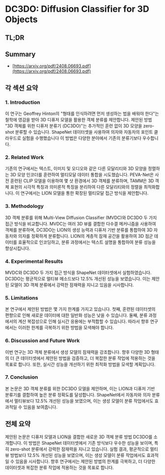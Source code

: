 # DC3DO: Diffusion Classifier for 3D Objects
## TL;DR
## Summary
- [https://arxiv.org/pdf/2408.06693.pdf](https://arxiv.org/pdf/2408.06693.pdf)

## 각 섹션 요약

### 1. Introduction
이 연구는 Geoffrey Hinton의 "형태를 인식하려면 먼저 생성하는 법을 배워야 한다"는 철학에 영감을 받아 3D 디퓨저 모델을 활용한 객체 분류를 제안합니다. 제안된 방법 "3D 객체를 위한 디퓨저 분류기 (DC3DO)"는 추가적인 훈련 없이 3D 모양을 zero-shot 분류할 수 있습니다. ShapeNet 데이터셋을 사용하여 의자와 자동차의 포인트 클라우드로 실험을 수행했습니다 이 방법은 다양한 분야에서 기존의 분류기보다 우수합니다.

### 2. Related Work
기존의 연구에서는 텍스트, 이미지 및 오디오와 같은 다른 모달리티와 3D 모양을 정렬하는 3D 모양 인코더를 훈련하여 멀티모달 데이터 통합을 시도했습니다. PEVA-Net은 사전 훈련된 CLIP 모델을 이용하여 몇 샷 환경에서 3D 객체를 분류하며, TAMM은 3D 객체 표현의 시각적 특징과 의미론적 특징을 분리하여 다른 모달리티와의 정렬을 최적화합니다. 이 연구에서는 LION 모델을 통한 확장된 멀티모달 접근 방식을 제안합니다.

### 3. Methodology
3D 객체 분류를 위해 Multi-View Diffusion Classifier (MVDC)와 DC3DO 두 가지 접근 방식을 비교합니다. MVDC는 여러 3D 뷰를 결합한 다수결 메커니즘을 사용하여 객체를 분류하며, DC3DO는 LION의 생성 능력과 디퓨저 기반 분류를 통합하여 3D 자동차와 의자를 정확하게 분류합니다. LION의 계층적 잠재 공간을 활용하여 3D 점군 데이터를 효율적으로 인코딩하고, 분류 과정에서는 텍스트 설명을 통합하여 분류 성능을 향상시킵니다.

### 4. Experimental Results
MVDC와 DC3DO 두 가지 접근 방식을 ShapeNet 데이터셋에서 실험하였습니다. DC3DO는 평균적으로 멀티뷰 메소드보다 12.5% 개선된 성능을 보였습니다. 이는 제안된 모델이 3D 객체 분류에서 강력한 잠재력을 지니고 있음을 시사합니다.

### 5. Limitations
본 연구에서 제안된 방법은 몇 가지 한계를 가지고 있습니다. 첫째, 훈련된 데이터셋의 편향으로 인해 새로운 데이터에 대한 일반화 성능은 낮을 수 있습니다. 둘째, 분류 과정에서의 계산 복잡성으로 인해 실시간 응용에는 부적합할 수 있습니다. 따라서 향후 연구에서는 이러한 한계를 극복하기 위한 방법을 모색해야 합니다.

### 6. Discussion and Future Work
이번 연구는 3D 객체 분류에서 생성 모델의 잠재력을 강조합니다. 향후 다양한 3D 형태의 더 큰 데이터셋에서 제안된 방법을 검증하고, 더 복잡한 분류 작업에 적용하는 것을 목표로 합니다. 또한, 실시간 성능을 개선하기 위한 최적화 방법을 모색할 계획입니다.

### 7. Conclusion
본 논문은 3D 객체 분류를 위한 DC3DO 모델을 제안하며, 이는 LION과 디퓨저 기반 분류기를 결합하여 높은 분류 정확도를 달성합니다. ShapeNet에서 자동차와 의자 분류에서 멀티뷰보다 12.5% 개선된 성능을 보였으며, 이는 생성 모델이 분류 작업에서도 효과적일 수 있음을 보여줍니다.

## 전체 요약
제안된 논문은 디퓨저 모델과 LION을 결합한 새로운 3D 객체 분류 방법 DC3DO를 소개합니다. 이 방법은 ShapeNet 데이터셋에서 기존 방식보다 우수한 성능을 보이며, 특히 zero-shot 분류에서 강력한 잠재력을 지니고 있습니다. 실험 결과, 평균적으로 멀티뷰 방법보다 12.5% 개선된 성능을 보였으며, 이는 생성 모델이 분류 작업에서도 효과적일 수 있음을 시사합니다. 향후 연구에서는 제안된 방법의 한계를 극복하고, 더 다양한 데이터셋과 복잡한 분류 작업에 적용하는 것을 목표로 합니다.